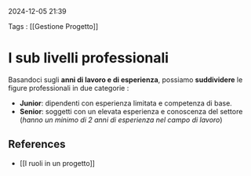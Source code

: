 2024-12-05 21:39

Tags : [[Gestione Progetto]]

# I sub livelli professionali

Basandoci sugli **anni di lavoro e di esperienza**, possiamo **suddividere** le figure professionali in due categorie : 

- **Junior**: dipendenti con esperienza limitata e competenza di base.
- **Senior**: soggetti con un elevata esperienza e conoscenza del settore (*hanno un minimo di 2 anni di esperienza nel campo di lavoro*) 
## References

- [[I ruoli in un progetto]]